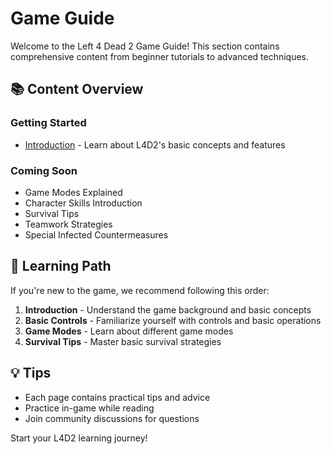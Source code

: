 # Game Guide

Welcome to the Left 4 Dead 2 Game Guide! This section contains comprehensive content from beginner tutorials to advanced techniques.

## 📚 Content Overview

### Getting Started
- [Introduction](./introduction) - Learn about L4D2's basic concepts and features

### Coming Soon
- Game Modes Explained
- Character Skills Introduction
- Survival Tips
- Teamwork Strategies
- Special Infected Countermeasures

## 🎯 Learning Path

If you're new to the game, we recommend following this order:

1. **Introduction** - Understand the game background and basic concepts
2. **Basic Controls** - Familiarize yourself with controls and basic operations
3. **Game Modes** - Learn about different game modes
4. **Survival Tips** - Master basic survival strategies

## 💡 Tips

- Each page contains practical tips and advice
- Practice in-game while reading
- Join community discussions for questions

Start your L4D2 learning journey!
